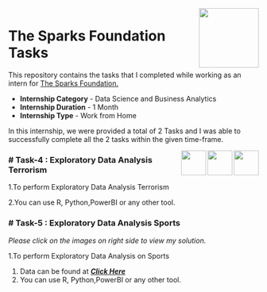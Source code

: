 <img align = right height = 120 width = 120 src = https://www.thesparksfoundationsingapore.org/images/logo_small.png>

#  The Sparks Foundation Tasks


This repository contains the tasks that I completed while working as an intern for [The Sparks Foundation.](https://www.thesparksfoundationsingapore.org/)
- **Internship Category** - Data Science and Business Analytics
- **Internship Duration** - 1 Month 
- **Internship Type** - Work from Home

In this internship, we were provided a total of 2 Tasks and I was able to successfully complete all the 2 tasks within the given time-frame.

[<img align = right height = 50 width = 50 src = https://cdn4.iconfinder.com/data/icons/social-media-and-logos-11/32/Logo_Youtube-512.png>](https://youtu.be/N-EJXVJhYfo)
[<img align = right height = 50 width = 50 src = https://cdn4.iconfinder.com/data/icons/project-management-4-2/65/161-512.png>](https://github.com/Hemakokku/Data_analysis_projects/blob/main/Task-4%20-%20Exploratory%20Data%20Analysis%20-%20Terrorism.ipynb)
[<img align = right height = 50 width = 50 src = https://cdn4.iconfinder.com/data/icons/project-management-4-2/65/161-512.png>](https://github.com/Hemakokku/Data_analysis_projects/blob/main/Task_5_data_analysis_sports.ipynb)



### # Task-4 : Exploratory Data Analysis Terrorism


1.To perform Exploratory Data Analysis Terrorism

2.You can use R, Python,PowerBI or any other tool.



### # Task-5 : Exploratory Data Analysis Sports 
_Please click on the images on right side to view my solution._

1.To perform  Exploratory Data Analysis on Sports 

1. Data can be found at ***[Click Here](https://drive.google.com/file/d/18iDDIIZGt8eWxzqbyMIqcn5X7bHINuLw/view)***
1. You can use R, Python,PowerBI or any other tool.
